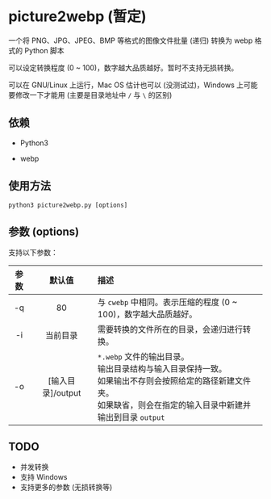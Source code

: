 # picture2webp (暂定)

一个将 PNG、JPG、JPEG、BMP 等格式的图像文件批量 (递归) 转换为 webp 格式的 Python 脚本

可以设定转换程度 (0 ~ 100)，数字越大品质越好。暂时不支持无损转换。

可以在 GNU/Linux 上运行，Mac OS 估计也可以 (没测试过)，Windows 上可能要修改一下才能用 (主要是目录地址中 `/` 与 `\` 的区别)

## 依赖

- Python3

- webp


## 使用方法

```shell
python3 picture2webp.py [options]
```
## 参数 (options)

支持以下参数：

| 参数 | 默认值 | 描述 |
|:---:|:-----:|:-----|
| -q |80|与 `cwebp` 中相同。表示压缩的程度 (0 ~ 100)，数字越大品质越好。|
| -i |当前目录|需要转换的文件所在的目录，会递归进行转换。|
| -o |[输入目录]/output|`*.webp` 文件的输出目录。<br>输出目录结构与输入目录保持一致。<br>如果输出不存则会按照给定的路径新建文件夹。<br>如果缺省，则会在指定的输入目录中新建并输出到目录 `output`|

## TODO

- 并发转换
- 支持 Windows
- 支持更多的参数 (无损转换等)